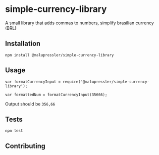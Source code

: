 # simple-currency-library

A small library that adds commas to numbers, simplify brasilian currency (BRL)

## Installation

  `npm install @malupressler/simple-currency-library`

## Usage

    var formatCurrencyInput = require('@malupressler/simple-currency-library');

    var formattedNum = formatCurrencyInput(35666);
  
  
  Output should be `356,66`


## Tests

  `npm test`

## Contributing